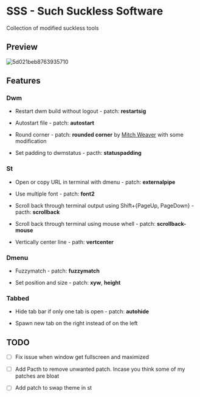 # SSS - Such Suckless Software

Collection of modified suckless tools

## Preview

![5d021beb8763935710](https://i.loli.net/2019/06/13/5d021beb8763935710.png)

## Features

### Dwm

- Restart dwm build without logout - patch: **restartsig**

- Autostart file - patch: **autostart**

- Round corner - patch: **rounded corner** by  [Mitch Weaver](github.com/MitchWeaver) with some modification

- Set padding to dwmstatus - pacth: **statuspadding**

### St

- Open or copy URL in terminal with dmenu - patch: **externalpipe**

- Use multiple font - patch: **font2**

- Scroll back through terminal output using Shift+{PageUp, PageDown} - pacth: **scrollback**

- Scroll back through terminal using mouse whell - patch: **scrollback-mouse**

- Vertically center line - path: **vertcenter**

### Dmenu

- Fuzzymatch - patch: **fuzzymatch**

- Set position and size - patch: **xyw**, **height**

### Tabbed

- Hide tab bar if only one tab is open - patch: **autohide**

- Spawn new tab on the right instead of on the left

## TODO

- [ ] Fix issue when window get fullscreen and maximized

- [ ] Add Pacth to remove unwanted patch. Incase you think some of my patches are bloat

- [ ] Add patch to swap theme in st
